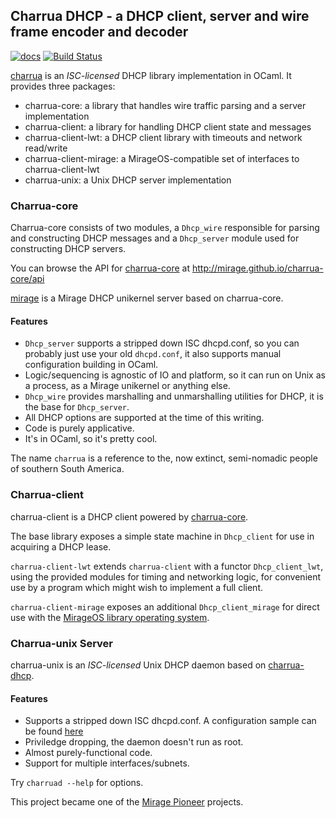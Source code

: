 ## Charrua DHCP - a DHCP client, server and wire frame encoder and decoder


[![docs](https://img.shields.io/badge/doc-online-blue.svg)](http://mirage.github.io/charrua-dhcp/api)
[![Build Status](https://travis-ci.org/mirage/charrua-core.svg)](https://travis-ci.org/mirage/charrua-dhcp)

[charrua](http://www.github.com/mirage/charrua-dhcp) is an
_ISC-licensed_ DHCP library implementation in OCaml.
It provides three packages:

- charrua-core: a library that handles wire traffic parsing and a server implementation
- charrua-client: a library for handling DHCP client state and messages
- charrua-client-lwt: a DHCP client library with timeouts and network read/write
- charrua-client-mirage: a MirageOS-compatible set of interfaces to charrua-client-lwt
- charrua-unix: a Unix DHCP server implementation

### Charrua-core

Charrua-core consists of two modules, a `Dhcp_wire` responsible for parsing and
constructing DHCP messages and a `Dhcp_server` module used for constructing DHCP
servers.

You can browse the API for [charrua-core](http://www.github.com/mirage/charrua-core) at
http://mirage.github.io/charrua-core/api

[mirage](https://github.com/mirage/mirage-skeleton/tree/master/applications/dhcp)
is a Mirage DHCP unikernel server based on charrua-core.

#### Features

* `Dhcp_server` supports a stripped down ISC dhcpd.conf, so you can probably just
  use your old `dhcpd.conf`, it also supports manual configuration building in
  OCaml.
* Logic/sequencing is agnostic of IO and platform, so it can run on Unix as a
  process, as a Mirage unikernel or anything else.
* `Dhcp_wire` provides marshalling and unmarshalling utilities for DHCP, it is the
  base for `Dhcp_server`.
* All DHCP options are supported at the time of this writing.
* Code is purely applicative.
* It's in OCaml, so it's pretty cool.

The name `charrua` is a reference to the, now extinct, semi-nomadic people of
southern South America.

### Charrua-client

charrua-client is a DHCP client powered by [charrua-core](https://github.com/haesbaert/charrua-core).

The base library exposes a simple state machine in `Dhcp_client`
for use in acquiring a DHCP lease.

`charrua-client-lwt` extends `charrua-client` with a functor `Dhcp_client_lwt`,
using the provided modules for timing and networking logic,
for convenient use by a program which might wish to implement a full client.

`charrua-client-mirage` exposes an additional `Dhcp_client_mirage` for direct use
with the [MirageOS library operating system](https://github.com/mirage/mirage).

### Charrua-unix Server

charrua-unix is an _ISC-licensed_ Unix DHCP daemon based on
[charrua-dhcp](http://www.github.com/mirage/charrua-dhcp).

#### Features

* Supports a stripped down ISC dhcpd.conf. A configuration sample can be found
[here](https://github.com/haesbaert/charrua-core/blob/master/sample/dhcpd.conf)
* Priviledge dropping, the daemon doesn't run as root.
* Almost purely-functional code.
* Support for multiple interfaces/subnets.

Try `charruad --help` for options.

This project became one of the [Mirage Pioneer](https://github.com/mirage/mirage-www/wiki/Pioneer-Projects)
projects.
